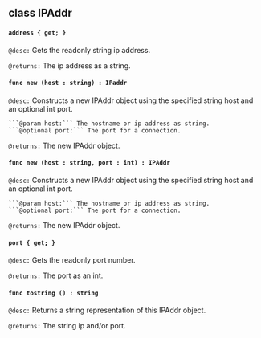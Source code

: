 ## class IPAddr

#### ```address { get; }```


```@desc:``` Gets the readonly string ip address.

```@returns:``` The ip address as a string.

#### ```func new (host : string) : IPaddr```


```@desc:``` Constructs a new IPAddr object using the specified string host and an optional int port.

    ```@param host:``` The hostname or ip address as string.
    ```@optional port:``` The port for a connection.
```@returns:``` The new IPAddr object.

#### ```func new (host : string, port : int) : IPAddr```


```@desc:``` Constructs a new IPAddr object using the specified string host and an optional int port.

    ```@param host:``` The hostname or ip address as string.
    ```@optional port:``` The port for a connection.
```@returns:``` The new IPAddr object.

#### ```port { get; }```


```@desc:``` Gets the readonly port number.

```@returns:``` The port as an int.

#### ```func tostring () : string```


```@desc:``` Returns a string representation of this IPAddr object.

```@returns:``` The string ip and/or port.

